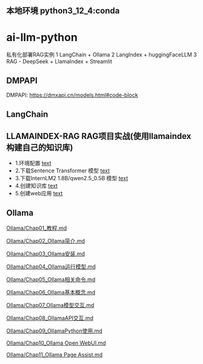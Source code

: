 ## 本地环境 python3_12_4:conda

# ai-llm-python

私有化部署RAG实例
1 LangChain + Ollama
2 LangIndex + huggingFaceLLM
3 RAG - DeepSeek + LlamaIndex + Streamlit

## DMPAPI 
  DMPAPI: https://dmxapi.cn/models.html#code-block

## LangChain
    


## LLAMAINDEX-RAG RAG项目实战(使用llamaindex构建自己的知识库) 
- 1.环境配置  [text](LLAMAINDEX-RAG/readme.md)
- 2.下载Sentence Transformer 模型  [text](LLAMAINDEX-RAG/readme.md)
- 3.下载InternLM2 1.8B/qwen2.5_0.5B 模型  [text](LLAMAINDEX-RAG/readme.md)
- 4.创建知识库 [text](LLAMAINDEX-RAG/readme.md)
- 5.创建web应用 [text](LLAMAINDEX-RAG/readme.md)


## Ollama
[Ollama/Chap01_教程.md](Ollama/Chap01_教程.md)

[Ollama/Chap02_Ollama简介.md](Ollama/Chap02_Ollama简介.md)

[Ollama/Chap03_Ollama安装.md](Ollama/Chap03_Ollama安装.md)

[Ollama/Chap04_Ollama运行模型.md](Ollama/Chap04_Ollama运行模型.md)

[Ollama/Chap05_Ollama相关命令.md](Ollama/Chap05_Ollama相关命令.md)

[Ollama/Chap06_Ollama基本概念.md](Ollama/Chap06_Ollama基本概念.md)

[Ollama/Chap07_Ollama模型交互.md](Ollama/Chap07_Ollama模型交互.md)

[Ollama/Chap08_OllamaAPI交互.md](Ollama/Chap08_OllamaAPI交互.md)

[Ollama/Chap09_OllamaPython使用.md](Ollama/Chap09_OllamaPython使用.md)

[Ollama/Chap10_Ollama Open WebUI.md](<Ollama/Chap10_Ollama Open WebUI.md>)

[Ollama/Chap11_Ollama Page Assist.md](<Ollama/Chap11_Ollama Page Assist.md>)